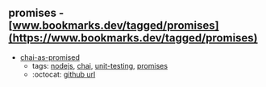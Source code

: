 promises - [www.bookmarks.dev/tagged/promises](https://www.bookmarks.dev/tagged/promises)
---
* [chai-as-promised](https://www.npmjs.com/package/chai-as-promised)
    * tags: [nodejs](../tags/nodejs.md), [chai](../tags/chai.md), [unit-testing](../tags/unit-testing.md), [promises](../tags/promises.md)
    * :octocat: [github url](https://github.com/domenic/chai-as-promised)
